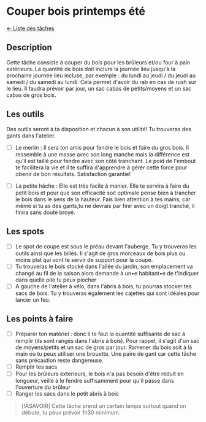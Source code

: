 # Couper bois printemps été
[← Liste des tâches](../)

## Description
Cette tâche consiste à couper du bois pour les brûleurs et/ou four à pain extérieurs. La quantité de bois doit inclure la journée lieu jusqu'à la prochaine journée lieu incluse, par exemple : du lundi au jeudi / du jeudi au samedi / du samedi au lundi. Cela permet d'avoir du rab  en cas de rush sur le lieu. 
Il faudra prévoir par jour, un sac cabas de petits/moyens et un sac cabas de gros bois.

## Les outils
Des outils seront à ta disposition et chacun à son utilité! Tu trouveras des gants dans l'atelier. 

- [ ] Le merlin : Il sera ton amis pour fendre le bois et faire du gros bois. Il ressemble à une masse avec son long manche mais la différence est qu'il est taillé pour fendre avec son côté tranchant. Le poid de l'embout te facilitera la vie et il te suffira d'apprendre à gérer cette force pour obenir de bon résultats. Satisfaction garantie!

- [ ] La petite hâche : Elle est très facile à manier. Elle te servira à faire du petit bois et pour que son efficacité soit optimale pense bien à trancher le bois dans le sens de la hauteur. Fais bien attention à tes mains, car même si tu as des gants,tu ne devrais par finir avec un doigt tranché, il finira sans doute broyé. 

## Les spots

- [ ] Le spot de coupe est sous le préau devant l'auberge. Tu y trouveras les outils ainsi que les billes. Il s'agit de gros morceaux de bois plus ou moins plat qui vont te servir de support pour la coupe. 
- [ ] Tu trouveras le bois stocké dans l'allée du jardin, son emplacement va changé au fil de la saison alors demande à un•e habitant•e de t'indiquer dans quelle pile tu peux piocher
- [ ] A gauche de l'atelier à vélo, dans l'abris à bois, tu pourras stocker tes sacs de bois. Tu y trouveras également les cajettes qui sont idéales pour lancer un feu. 

## Les points à faire

- [ ] Préparer ton matériel : donc il te faut la quantité suffisante de sac à remplir (ils sont rangés dans l'abris à bois). Pour rappel, il s'agit d'un sac de moyens/petits et un sac de gros par jour. Ramener du bois soit à la main ou tu peux utiliser une brouette. Une paire de gant car cette tâche sans précaution reste dangereuse. 
- [ ] Remplir tes sacs 
- [ ] Pour les brûleurs exterieurs, le bois n'a pas besoin d'être réduit en longueur, veille à le fendre suffisamment pour qu'il passe dans l'ouverture du brûleur
- [ ] Ranger les sacs dans le petit abris à bois 

> [!ÀSAVOIR]
Cette tâche prend un certain temps surtout quand on débute, tu peux prévoir 1h30 minimum.



